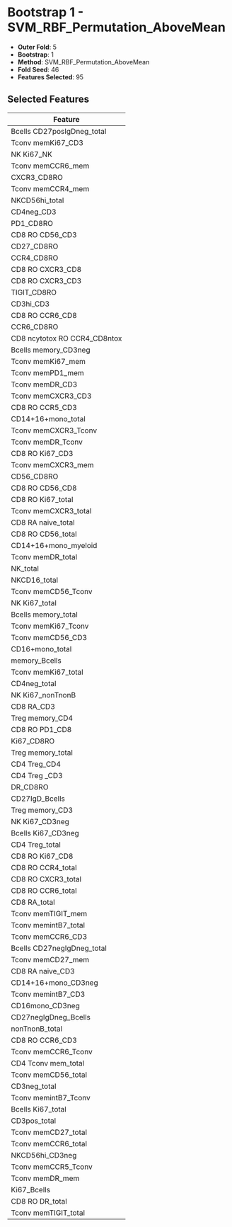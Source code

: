 # Bootstrap 1 - SVM_RBF_Permutation_AboveMean

- **Outer Fold**: 5
- **Bootstrap**: 1
- **Method**: SVM_RBF_Permutation_AboveMean
- **Fold Seed**: 46
- **Features Selected**: 95

## Selected Features

| Feature |
|---------|
| Bcells CD27posIgDneg_total |
| Tconv memKi67_CD3 |
| NK Ki67_NK |
| Tconv memCCR6_mem |
| CXCR3_CD8RO |
| Tconv memCCR4_mem |
| NKCD56hi_total |
| CD4neg_CD3 |
| PD1_CD8RO |
| CD8 RO CD56_CD3 |
| CD27_CD8RO |
| CCR4_CD8RO |
| CD8 RO CXCR3_CD8 |
| CD8 RO CXCR3_CD3 |
| TIGIT_CD8RO |
| CD3hi_CD3 |
| CD8 RO CCR6_CD8 |
| CCR6_CD8RO |
| CD8 ncytotox RO CCR4_CD8ntox |
| Bcells memory_CD3neg |
| Tconv memKi67_mem |
| Tconv memPD1_mem |
| Tconv memDR_CD3 |
| Tconv memCXCR3_CD3 |
| CD8 RO CCR5_CD3 |
| CD14+16+mono_total |
| Tconv memCXCR3_Tconv |
| Tconv memDR_Tconv |
| CD8  RO Ki67_CD3 |
| Tconv memCXCR3_mem |
| CD56_CD8RO |
| CD8 RO CD56_CD8 |
| CD8 RO Ki67_total |
| Tconv memCXCR3_total |
| CD8 RA naive_total |
| CD8 RO CD56_total |
| CD14+16+mono_myeloid |
| Tconv memDR_total |
| NK_total |
| NKCD16_total |
| Tconv memCD56_Tconv |
| NK Ki67_total |
| Bcells memory_total |
| Tconv memKi67_Tconv |
| Tconv memCD56_CD3 |
| CD16+mono_total |
| memory_Bcells |
| Tconv memKi67_total |
| CD4neg_total |
| NK Ki67_nonTnonB |
| CD8 RA_CD3 |
| Treg memory_CD4 |
| CD8 RO PD1_CD8 |
| Ki67_CD8RO |
| Treg memory_total |
| CD4 Treg_CD4 |
| CD4 Treg _CD3 |
| DR_CD8RO |
| CD27IgD_Bcells |
| Treg memory_CD3 |
| NK Ki67_CD3neg |
| Bcells Ki67_CD3neg |
| CD4 Treg_total |
| CD8 RO Ki67_CD8 |
| CD8 RO CCR4_total |
| CD8 RO CXCR3_total |
| CD8 RO CCR6_total |
| CD8 RA_total |
| Tconv memTIGIT_mem |
| Tconv memintB7_total |
| Tconv memCCR6_CD3 |
| Bcells CD27negIgDneg_total |
| Tconv memCD27_mem |
| CD8 RA naive_CD3 |
| CD14+16+mono_CD3neg |
| Tconv memintB7_CD3 |
| CD16mono_CD3neg |
| CD27negIgDneg_Bcells |
| nonTnonB_total |
| CD8 RO CCR6_CD3 |
| Tconv memCCR6_Tconv |
| CD4 Tconv mem_total |
| Tconv memCD56_total |
| CD3neg_total |
| Tconv memintB7_Tconv |
| Bcells Ki67_total |
| CD3pos_total |
| Tconv memCD27_total |
| Tconv memCCR6_total |
| NKCD56hi_CD3neg |
| Tconv memCCR5_Tconv |
| Tconv memDR_mem |
| Ki67_Bcells |
| CD8 RO DR_total |
| Tconv memTIGIT_total |
